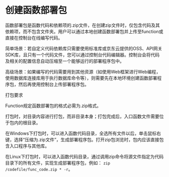 # 创建函数部署包

函数部署包是函数代码和依赖项的.zip文件，在创建zip文件时，仅包含代码及其依赖项，而不包含文件夹。用户可以通过本地创建函数部署包并上传至function或直接在控制台在线编写代码。

 

简单场景：若自定义代码依赖库只需要使用标准库或京东云提供的OSS、API网关SDK库，且只有一个代码文件，您可以通过控制台代码编辑器。控制台会将代码及相关的配置信息自动压缩至一个能够运行的部署程序包中。

 
高级场景：如果编写的代码需要用到其他资源（如使用Web框架进行Web编程，使用数据库连接库用于执行数据库命令等），则需要先在本地环境创建函数部署程序包，然后再使用控制台上传部署程序包。

 

打包要求

Function规定函数部署包的格式必需为.zip格式。

打包时，对目录内容进行打包，而非目录本身；打包完成后，入口函数文件需要位于包内的根目录。

在Windows下打包时，可以进入函数代码目录，全选所有文件以后，单击鼠标右键，选择“压缩为.zip文件”，生成部署程序包。打开zip包浏览时，包内应该直接包含入口程序与其他库。

在Linux下打包时，可以进入函数代码目录，通过调用zip命令将源文件指定为代码目录下的所有文件，实现生成部署程序包，例如： `zip /codefile/func_code.zip * -r`。
